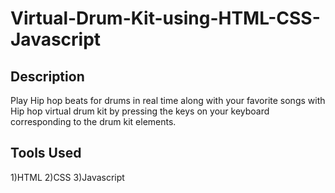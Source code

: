 # Virtual-Drum-Kit-using-HTML-CSS-Javascript

## Description
Play Hip hop beats for drums in real time along with your favorite songs with Hip hop virtual drum kit by  pressing the keys on your keyboard corresponding to the drum kit elements.

## Tools Used
1)HTML
2)CSS
3)Javascript
